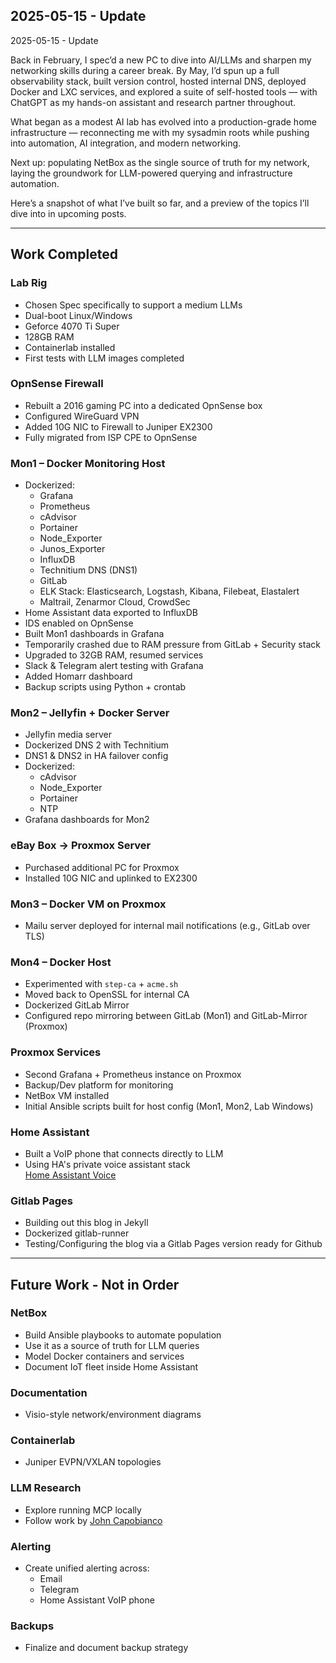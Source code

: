 ## 2025-05-15 - Update
2025-05-15 - Update

Back in February, I spec’d a new PC to dive into AI/LLMs and sharpen my networking skills during a career break. By May, I’d spun up a full observability stack, built version control, hosted internal DNS, deployed Docker and LXC services, and explored a suite of self-hosted tools — with ChatGPT as my hands-on assistant and research partner throughout.

What began as a modest AI lab has evolved into a production-grade home infrastructure — reconnecting me with my sysadmin roots while pushing into automation, AI integration, and modern networking.

Next up: populating NetBox as the single source of truth for my network, laying the groundwork for LLM-powered querying and infrastructure automation.

Here’s a snapshot of what I’ve built so far, and a preview of the topics I’ll dive into in upcoming posts.

---

## Work Completed

### Lab Rig
- Chosen Spec specifically to support a medium LLMs
- Dual-boot Linux/Windows
- Geforce 4070 Ti Super
- 128GB RAM
- Containerlab installed
- First tests with LLM images completed

### OpnSense Firewall
- Rebuilt a 2016 gaming PC into a dedicated OpnSense box
- Configured WireGuard VPN
- Added 10G NIC to Firewall to Juniper EX2300
- Fully migrated from ISP CPE to OpnSense

### Mon1 – Docker Monitoring Host
- Dockerized:
  - Grafana
  - Prometheus
  - cAdvisor
  - Portainer
  - Node_Exporter
  - Junos_Exporter
  - InfluxDB
  - Technitium DNS (DNS1)
  - GitLab
  - ELK Stack: Elasticsearch, Logstash, Kibana, Filebeat, Elastalert
  - Maltrail, Zenarmor Cloud, CrowdSec
- Home Assistant data exported to InfluxDB
- IDS enabled on OpnSense
- Built Mon1 dashboards in Grafana
- Temporarily crashed due to RAM pressure from GitLab + Security stack
- Upgraded to 32GB RAM, resumed services
- Slack & Telegram alert testing with Grafana
- Added Homarr dashboard
- Backup scripts using Python + crontab

### Mon2 – Jellyfin + Docker Server
- Jellyfin media server
- Dockerized DNS 2 with Technitium
- DNS1 & DNS2 in HA failover config
- Dockerized:
  - cAdvisor
  - Node_Exporter
  - Portainer
  - NTP
- Grafana dashboards for Mon2

###  eBay Box → Proxmox Server
- Purchased additional PC for Proxmox
- Installed 10G NIC and uplinked to EX2300

### Mon3 – Docker VM on Proxmox
- Mailu server deployed for internal mail notifications (e.g., GitLab over TLS)

###  Mon4 – Docker Host
- Experimented with `step-ca` + `acme.sh`
- Moved back to OpenSSL for internal CA
- Dockerized GitLab Mirror
- Configured repo mirroring between GitLab (Mon1) and GitLab-Mirror (Proxmox)

###  Proxmox Services
- Second Grafana + Prometheus instance on Proxmox
- Backup/Dev platform for monitoring
- NetBox VM installed
- Initial Ansible scripts built for host config (Mon1, Mon2, Lab Windows)

###  Home Assistant
- Built a VoIP phone that connects directly to LLM
- Using HA's private voice assistant stack  
  [Home Assistant Voice](https://www.home-assistant.io/voice_control/worlds-most-private-voice-assistant/)

### Gitlab Pages
- Building out this blog in Jekyll
- Dockerized gitlab-runner
- Testing/Configuring the blog via a Gitlab Pages version ready for Github

---

##  Future Work - Not in Order

### NetBox
- Build Ansible playbooks to automate population
- Use it as a source of truth for LLM queries
- Model Docker containers and services
- Document IoT fleet inside Home Assistant

### Documentation
- Visio-style network/environment diagrams

### Containerlab
- Juniper EVPN/VXLAN topologies

### LLM Research
- Explore running MCP locally
- Follow work by [John Capobianco](https://www.linkedin.com/in/john-capobianco-644a1515/)

### Alerting
- Create unified alerting across:
  - Email
  - Telegram
  - Home Assistant VoIP phone

### Backups
- Finalize and document backup strategy
